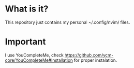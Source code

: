 # What is it?
This repository just contains my personal ~/.config/nvim/ files.

# Important
I use YouCompleteMe, check https://github.com/ycm-core/YouCompleteMe#installation for proper instalation.

